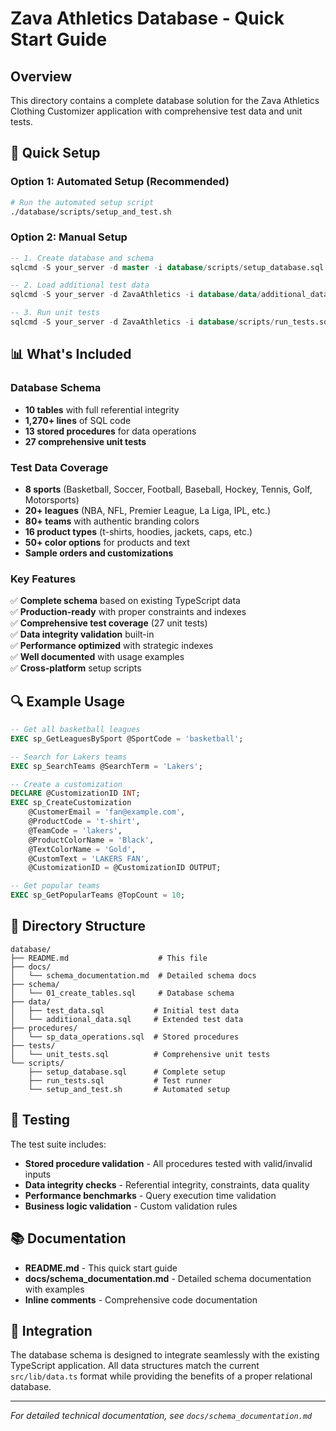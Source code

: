 # Zava Athletics Database - Quick Start Guide

## Overview
This directory contains a complete database solution for the Zava Athletics Clothing Customizer application with comprehensive test data and unit tests.

## 🚀 Quick Setup

### Option 1: Automated Setup (Recommended)
```bash
# Run the automated setup script
./database/scripts/setup_and_test.sh
```

### Option 2: Manual Setup
```sql
-- 1. Create database and schema
sqlcmd -S your_server -d master -i database/scripts/setup_database.sql

-- 2. Load additional test data  
sqlcmd -S your_server -d ZavaAthletics -i database/data/additional_data.sql

-- 3. Run unit tests
sqlcmd -S your_server -d ZavaAthletics -i database/scripts/run_tests.sql
```

## 📊 What's Included

### Database Schema
- **10 tables** with full referential integrity
- **1,270+ lines** of SQL code
- **13 stored procedures** for data operations
- **27 comprehensive unit tests**

### Test Data Coverage
- **8 sports** (Basketball, Soccer, Football, Baseball, Hockey, Tennis, Golf, Motorsports)
- **20+ leagues** (NBA, NFL, Premier League, La Liga, IPL, etc.)
- **80+ teams** with authentic branding colors
- **16 product types** (t-shirts, hoodies, jackets, caps, etc.)
- **50+ color options** for products and text
- **Sample orders and customizations**

### Key Features
✅ **Complete schema** based on existing TypeScript data  
✅ **Production-ready** with proper constraints and indexes  
✅ **Comprehensive test coverage** (27 unit tests)  
✅ **Data integrity validation** built-in  
✅ **Performance optimized** with strategic indexes  
✅ **Well documented** with usage examples  
✅ **Cross-platform** setup scripts  

## 🔍 Example Usage

```sql
-- Get all basketball leagues
EXEC sp_GetLeaguesBySport @SportCode = 'basketball';

-- Search for Lakers teams
EXEC sp_SearchTeams @SearchTerm = 'Lakers';

-- Create a customization
DECLARE @CustomizationID INT;
EXEC sp_CreateCustomization 
    @CustomerEmail = 'fan@example.com',
    @ProductCode = 't-shirt',
    @TeamCode = 'lakers',
    @ProductColorName = 'Black',
    @TextColorName = 'Gold',
    @CustomText = 'LAKERS FAN',
    @CustomizationID = @CustomizationID OUTPUT;

-- Get popular teams
EXEC sp_GetPopularTeams @TopCount = 10;
```

## 📁 Directory Structure
```
database/
├── README.md                    # This file
├── docs/
│   └── schema_documentation.md  # Detailed schema docs
├── schema/
│   └── 01_create_tables.sql     # Database schema
├── data/
│   ├── test_data.sql           # Initial test data
│   └── additional_data.sql     # Extended test data
├── procedures/
│   └── sp_data_operations.sql  # Stored procedures
├── tests/
│   └── unit_tests.sql          # Comprehensive unit tests
└── scripts/
    ├── setup_database.sql      # Complete setup
    ├── run_tests.sql           # Test runner
    └── setup_and_test.sh       # Automated setup
```

## 🧪 Testing
The test suite includes:
- **Stored procedure validation** - All procedures tested with valid/invalid inputs
- **Data integrity checks** - Referential integrity, constraints, data quality
- **Performance benchmarks** - Query execution time validation
- **Business logic validation** - Custom validation rules

## 📚 Documentation
- **README.md** - This quick start guide
- **docs/schema_documentation.md** - Detailed schema documentation with examples
- **Inline comments** - Comprehensive code documentation

## 🔧 Integration
The database schema is designed to integrate seamlessly with the existing TypeScript application. All data structures match the current `src/lib/data.ts` format while providing the benefits of a proper relational database.

---
*For detailed technical documentation, see `docs/schema_documentation.md`*